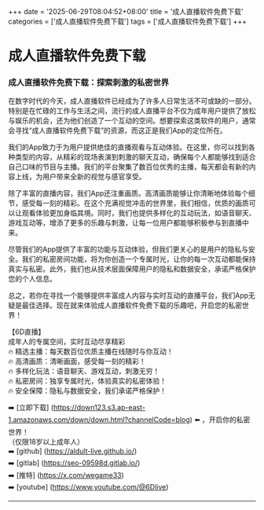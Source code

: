 +++
date = '2025-06-29T08:04:52+08:00'
title = '成人直播软件免费下载'
categories = ['成人直播软件免费下载']
tags = ['成人直播软件免费下载']
+++

# 成人直播软件免费下载

### 成人直播软件免费下载：探索刺激的私密世界

在数字时代的今天，成人直播软件已经成为了许多人日常生活不可或缺的一部分。特别是在忙碌的工作与生活之间，流行的成人直播平台不仅为成年用户提供了放松与娱乐的机会，还为他们创造了一个互动的空间。想要探索这类软件的用户，通常会寻找“成人直播软件免费下载”的资源，而这正是我们App的定位所在。

我们的App致力于为用户提供绝佳的直播观看与互动体验。在这里，你可以找到各种类型的内容，从精彩的现场表演到刺激的聊天互动，确保每个人都能够找到适合自己口味的节目与主播。我们的平台聚集了数百位优秀的主播，每天都会有新的内容上线，为用户带来全新的视觉与感官享受。

除了丰富的直播内容，我们App还注重画质。高清画质能够让你清晰地体验每个细节，感受每一刻的精彩。在这个充满视觉冲击的世界里，我们相信，优质的画质可以让观看体验更加身临其境。同时，我们也提供多样化的互动玩法，如语音聊天、游戏互动等，增添了更多的乐趣与刺激，让每一位用户都能够积极参与到直播中来。

尽管我们的App提供了丰富的功能与互动体验，但我们更关心的是用户的隐私与安全。我们的私密房间功能，将为你创造一个专属时光，让你的每一次互动都能保持真实与私密。此外，我们也从技术层面保障用户的隐私和数据安全，承诺严格保护您的个人信息。

总之，若你在寻找一个能够提供丰富成人内容与实时互动的直播平台，我们App无疑是最佳选择。现在就来体验成人直播软件免费下载的乐趣吧，开启您的私密世界！

【6D直播】  
成年人的专属空间，实时互动尽享精彩  
🔥 精选主播：每天数百位优质主播在线随时与你互动！  
🔥 高清画质：清晰画面，感受每一刻的精彩！  
🔥 多样化玩法：语音聊天、游戏互动，刺激无穷！  
🔥 私密房间：独享专属时光，体验真实的私密体验！  
🔥 安全保障：隐私与数据安全，我们承诺严格保护！  

➡️ [立即下载] (https://down123.s3.ap-east-1.amazonaws.com/down/down.html?channelCode=blog) ⬅️ ，开启你的私密世界！  
（仅限18岁以上成年人）  
➡️ [github] (https://aldult-live.github.io/)  
➡️ [gitlab] (https://seo-09598d.gitlab.io/)  
➡️ [推特] (https://x.com/wegame33)  
➡️ [youtube] (https://www.youtube.com/@6Dlive)  

---
